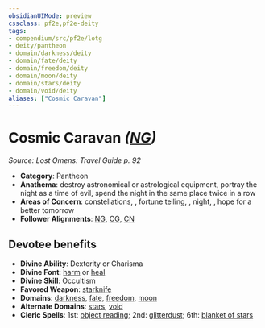 ```yaml
---
obsidianUIMode: preview
cssclass: pf2e,pf2e-deity
tags:
- compendium/src/pf2e/lotg
- deity/pantheon
- domain/darkness/deity
- domain/fate/deity
- domain/freedom/deity
- domain/moon/deity
- domain/stars/deity
- domain/void/deity
aliases: ["Cosmic Caravan"]
---
```

# Cosmic Caravan *([NG](../../../Rules/traits/neutral-good-b1.md))*  
*Source: Lost Omens: Travel Guide p. 92*  

- **Category**: Pantheon
- **Anathema**: destroy astronomical or astrological equipment, portray the night as a time of evil, spend the night in the same place twice in a row
- **Areas of Concern**: constellations, , fortune telling, , night, , hope for a better tomorrow
- **Follower Alignments**: [NG](../../../Rules/traits/neutral-good-b1.md), [CG](../../../Rules/traits/chaotic-good-b1.md), [CN](../../../Rules/traits/chaotic-neutral-b1.md)

## Devotee benefits

- **Divine Ability**: Dexterity or Charisma
- **Divine Font**: [harm](../../spells/harm.md) or [heal](../../spells/heal.md)
- **Divine Skill**: Occultism
- **Favored Weapon**: [starknife](../../equipment/items/starknife.md)
- **Domains**: [darkness](../domains.md#Darkness), [fate](../domains.md#Fate), [freedom](../domains.md#Freedom), [moon](../domains.md#Moon)
- **Alternate Domains**: [stars](../domains.md#Stars), [void](../domains.md#Void)
- **Cleric Spells**: 1st: [object reading](../../spells/object-reading-apg.md); 2nd: [glitterdust](../../spells/glitterdust.md); 6th: [blanket of stars](../../spells/blanket-of-stars-apg.md)